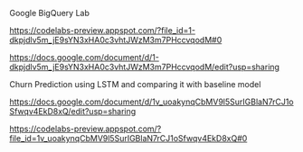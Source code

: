 Google BigQuery Lab

https://codelabs-preview.appspot.com/?file_id=1-dkpjdlv5m_jE9sYN3xHA0c3vhtJWzM3m7PHccvqodM#0

https://docs.google.com/document/d/1-dkpjdlv5m_jE9sYN3xHA0c3vhtJWzM3m7PHccvqodM/edit?usp=sharing

Churn Prediction using LSTM and comparing it with baseline model

https://docs.google.com/document/d/1v_uoakynqCbMV9l5SurIGBlaN7rCJ1oSfwqv4EkD8xQ/edit?usp=sharing

https://codelabs-preview.appspot.com/?file_id=1v_uoakynqCbMV9l5SurIGBlaN7rCJ1oSfwqv4EkD8xQ#0

